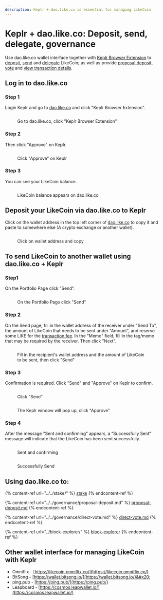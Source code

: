 ```yaml
---
description: Keplr + dao.like.co is essential for managing LikeCoin
---
```


# Keplr + dao.like.co: Deposit, send, delegate, governance

Use dao.like.co wallet interface together with [Keplr Browser Extension](../cosmostation-app/how-to-install-cosmostation-app.md) to [deposit](dao.like.co.md#deposit-your-likecoin-via-dao.like.co-to-keplr), [send](dao.like.co.md#using-dao.like.co-+-keplr-to-send-likecoin-to-another-wallet) and [delegate](../../stake/delegation-of-likecoin/) LikeCoin; as well as provide [proposal deposit](../../governance/proposal-deposit.md), [vote](../../governance/direct-vote.md) and [view transaction details](../block-explorer/dao.like.co.md).

## Log in to dao.like.co

### Step 1

Login Keplr and go to [dao.like.co](https://dao.like.co/) and click "Keplr Browser Extension".

<figure><img src="../../../.gitbook/assets/Keplr + dao.like.co 1.png" alt=""><figcaption><p>Go to dao.like.co, click "Keplr Browser Extension"</p></figcaption></figure>

### Step 2

Then click "Approve" on Keplr.

<figure><img src="../../../.gitbook/assets/Keplr + dao.like.co 2.png" alt=""><figcaption><p>Click "Approve" on Keplr</p></figcaption></figure>

### Step 3

You can see your LikeCoin balance.

<figure><img src="../../../.gitbook/assets/Keplr + dao.like.co 3.png" alt=""><figcaption><p>LikeCoin balance appears on dao.like.co</p></figcaption></figure>

## **Deposit your LikeCoin via dao.like.co to Keplr**

Click on the wallet address in the top left corner of [dao.like.co](https://dao.like.co/) to copy it and paste to somewhere else (A crypto exchange or another wallet).

<figure><img src="../../../.gitbook/assets/Keplr deposit.png" alt=""><figcaption><p>Click on wallet address and copy</p></figcaption></figure>

## To send LikeCoin to another wallet using dao.like.co + Keplr

### Step1

On the Portfolio Page click "Send".

<figure><img src="../../../.gitbook/assets/Keplr Send 1.png" alt=""><figcaption><p>On the Portfolio Page click "Send"</p></figcaption></figure>

### Step 2

On the Send page, fill in the wallet address of the receiver under "Send To", the amount of LikeCoin that needs to be sent under "Amount", and reserve some LIKE for the [transaction fee](../transaction-fee.md). In the "Memo" field, fill in the tag/memo that may be required by the receiver. Then click "Next".

<figure><img src="../../../.gitbook/assets/Keplr Send 2.png" alt=""><figcaption><p>Fill in the recipient's wallet address and the amount of LikeCoin to be sent, then click "Send"</p></figcaption></figure>

### Step 3

Confirmation is required. Click "Send" and "Approve" on Keplr to confirm.

<figure><img src="../../../.gitbook/assets/Keplr Send 3.png" alt=""><figcaption><p>Click "Send"</p></figcaption></figure>

<figure><img src="../../../.gitbook/assets/Keplr Send 4.png" alt=""><figcaption><p>The Keplr window will pop up, click "Approve"</p></figcaption></figure>

### Step 4

After the message "Sent and confirming" appears, a "Successfully Sent" message will indicate that the LikeCoin has been sent successfully.

<div>

<figure><img src="../../../.gitbook/assets/Keplr Send 5.png" alt=""><figcaption><p>Sent and confirming</p></figcaption></figure>

 

<figure><img src="../../../.gitbook/assets/Keplr Send 6.png" alt=""><figcaption><p>Successfully Send</p></figcaption></figure>

</div>

## Using dao.like.co to:

{% content-ref url="../../stake/" %}
[stake](../../stake/)
{% endcontent-ref %}

{% content-ref url="../../governance/proposal-deposit.md" %}
[proposal-deposit.md](../../governance/proposal-deposit.md)
{% endcontent-ref %}

{% content-ref url="../../governance/direct-vote.md" %}
[direct-vote.md](../../governance/direct-vote.md)
{% endcontent-ref %}

{% content-ref url="../block-explorer/" %}
[block-explorer](../block-explorer/)
{% endcontent-ref %}

## Other wallet interface for managing LikeCoin with Keplr

* Omniflix - [https://likecoin.omniflix.co/](https://likecoin.omniflix.co/)
* BitSong - [https://wallet.bitsong.io/](https://wallet.bitsong.io/)&#x20;
* ping.pub - [https://ping.pub/](https://ping.pub/)
* Leapboard - [https://cosmos.leapwallet.io/](https://cosmos.leapwallet.io/)
